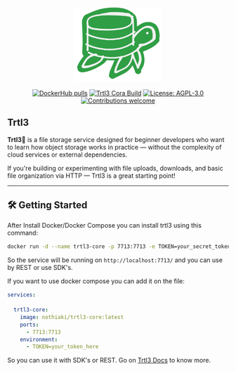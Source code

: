 <div align="center">
  <img alt="Trtl3 Logo" src=".github/assets/readme/trtl3.svg" width="200"/>
</div>

<p align="center">
  <a href="https://hub.docker.com/r/nothiaki/trtl3-core"><img src="https://img.shields.io/docker/pulls/nothiaki/trtl3-core.svg" alt="DockerHub pulls"></a>
  <a href="https://github.com/nothiaki/trtl3/actions"><img src="https://img.shields.io/github/actions/workflow/status/nothiaki/trtl3/trtl3-core-publish.yml" alt="Trtl3 Cora Build"></a>
  <a href="LICENSE"><img src="https://img.shields.io/badge/license-AGPL--3.0-blue.svg" alt="License: AGPL-3.0"></a>
  <a href=""><img src="https://img.shields.io/badge/contributions-welcome-brightgreen.svg" alt="Contributions welcome"></a>
</p>

## Trtl3

**Trtl3**🐢 is a file storage service designed for beginner developers who want to learn how object storage works in practice — without
the complexity of cloud services or external dependencies.

If you're building or experimenting with file uploads, downloads, and basic file organization via HTTP — Trtl3 is a great starting point!

---

## 🛠️ Getting Started

After Install Docker/Docker Compose you can install trtl3 using this command:

```bash
docker run -d --name trtl3-core -p 7713:7713 -e TOKEN=your_secret_token nothiaki/trtl3-core:latest
```

So the service will be running on `http://localhost:7713/` and you can use by REST or use SDK's.

If you want to use docker compose you can add it on the file:

```yaml
services:

  trtl3-core:
    image: nothiaki/trtl3-core:latest
    ports:
      - 7713:7713
    environment:
      - TOKEN=your_token_here
```

So you can use it with SDK's or REST.
Go on [Trtl3 Docs](https://nothiaki.github.io/trtl3/docs/#/) to know more.

